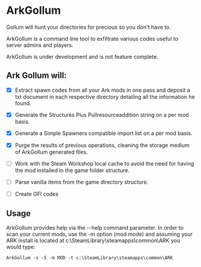 # ArkGollum

Gollum will hunt your directories for precious so you don't have to.

ArkGollum is a command line tool to exfiltrate various codes useful to server admins and players.

ArkGollum is under development and is not feature complete.

## Ark Gollum will: ##
- [x] Extract spawn codes from all your Ark mods in one pass and deposit a txt document in each respective directory detailing all the information he found.

- [x] Generate the Structures Plus Pullresourceaddition string on a per mod basis.

- [x] Generate a Simple Spawners compatible import list on a per mod basis.

- [x] Purge the results of previous operations, cleaning the storage medium of ArkGollum generated files.
    
- [ ] Work with the Steam Workshop local cache to avoid the need for having the mod installed in the game folder structure.
      
- [ ] Parse vanilla items from the game directory structure.
    
- [ ] Create GFI codes

## Usage ##

ArkGollum provides help via the --help command parameter. In order to scan your current mods, use the -m option (mod mode) and assuming your ARK install is located at c:\SteamLibrary\steamapps\common\ARK you would type:

`ArkGollum -s -S -m MOD -t c:\SteamLibrary\steamapps\common\ARK `
